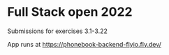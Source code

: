 # Full Stack open 2022

Submissions for exercises 3.1-3.22

App runs at https://phonebook-backend-flyio.fly.dev/